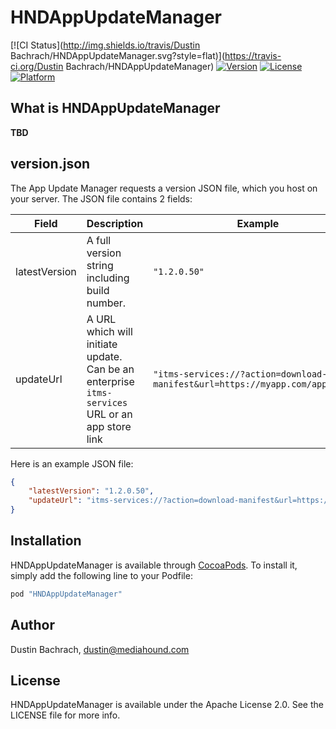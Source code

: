 # HNDAppUpdateManager

[![CI Status](http://img.shields.io/travis/Dustin Bachrach/HNDAppUpdateManager.svg?style=flat)](https://travis-ci.org/Dustin Bachrach/HNDAppUpdateManager)
[![Version](https://img.shields.io/cocoapods/v/HNDAppUpdateManager.svg?style=flat)](http://cocoapods.org/pods/HNDAppUpdateManager)
[![License](https://img.shields.io/cocoapods/l/HNDAppUpdateManager.svg?style=flat)](http://cocoapods.org/pods/HNDAppUpdateManager)
[![Platform](https://img.shields.io/cocoapods/p/HNDAppUpdateManager.svg?style=flat)](http://cocoapods.org/pods/HNDAppUpdateManager)

## What is HNDAppUpdateManager

**TBD**

## version.json

The App Update Manager requests a version JSON file, which you host on your server. The JSON file contains 2 fields:

Field         | Description                                   | Example
------------- | --------------------------------------------- | ------------
latestVersion | A full version string including build number. | `"1.2.0.50"`
updateUrl     | A URL which will initiate update. Can be an enterprise `itms-services` URL or an app store link | `"itms-services://?action=download-manifest&url=https://myapp.com/app.plist"`

Here is an example JSON file:

```json
{ 
    "latestVersion": "1.2.0.50",
    "updateUrl": "itms-services://?action=download-manifest&url=https://myapp.com/app.plist"
}
```

## Installation

HNDAppUpdateManager is available through [CocoaPods](http://cocoapods.org). To install
it, simply add the following line to your Podfile:

```ruby
pod "HNDAppUpdateManager"
```

## Author

Dustin Bachrach, dustin@mediahound.com

## License

HNDAppUpdateManager is available under the Apache License 2.0. See the LICENSE file for more info.
